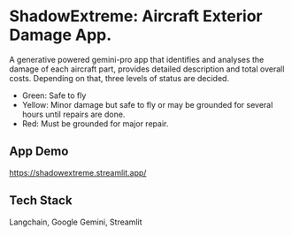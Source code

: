 
# ShadowExtreme: Aircraft Exterior Damage App.

A generative powered gemini-pro app that identifies and 
analyses the damage of each aircraft part, provides detailed description and total overall costs. Depending on that, three levels of status are decided.

- Green: Safe to fly
- Yellow: Minor damage but safe to fly or may be grounded for several hours until repairs are done.
- Red: Must be grounded for major repair.




## App Demo

https://shadowextreme.streamlit.app/


## Tech Stack

Langchain, Google Gemini, Streamlit



